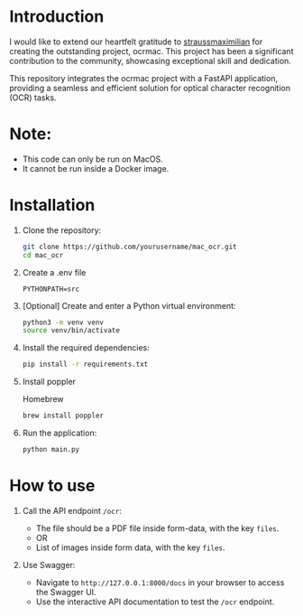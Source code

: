 # Introduction

I would like to extend our heartfelt gratitude to [straussmaximilian](https://github.com/straussmaximilian/ocrmac?tab=readme-ov-file) for creating the outstanding project, ocrmac. This project has been a significant contribution to the community, showcasing exceptional skill and dedication.

This repository integrates the ocrmac project with a FastAPI application, providing a seamless and efficient solution for optical character recognition (OCR) tasks.

# Note:

-   This code can only be run on MacOS.
-   It cannot be run inside a Docker image.

# Installation

1. Clone the repository:

    ```sh
    git clone https://github.com/yourusername/mac_ocr.git
    cd mac_ocr
    ```

1. Create a .env file

    ```.env
    PYTHONPATH=src
    ```

1. [Optional] Create and enter a Python virtual environment:

    ```sh
    python3 -m venv venv
    source venv/bin/activate
    ```

1. Install the required dependencies:

    ```sh
    pip install -r requirements.txt
    ```

1. Install poppler

    Homebrew

    ```sh
    brew install poppler
    ```

1. Run the application:
    ```sh
    python main.py
    ```

# How to use

1. Call the API endpoint `/ocr`:

    - The file should be a PDF file inside form-data, with the key `files`.
    - OR
    - List of images inside form data, with the key `files`.

2. Use Swagger:
    - Navigate to `http://127.0.0.1:8000/docs` in your browser to access the Swagger UI.
    - Use the interactive API documentation to test the `/ocr` endpoint.
